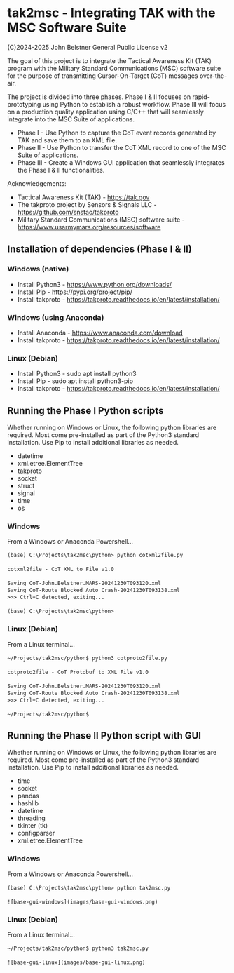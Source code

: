 # tak2msc - Integrating TAK with the MSC Software Suite
(C)2024-2025 John Belstner          General Public License v2

The goal of this project is to integrate the Tactical Awareness Kit (TAK) program with the Military Standard Communications (MSC) software suite for the purpose of transmitting Cursor-On-Target (CoT) messages over-the-air.

The project is divided into three phases.  Phase I & II focuses on rapid-prototyping using Python to establish a robust workflow. Phase III will focus on a production quality application using C/C++ that will seamlessly integrate into the MSC Suite of applications.
- Phase I - Use Python to capture the CoT event records generated by TAK and save them to an XML file.
- Phase II - Use Python to transfer the CoT XML record to one of the MSC Suite of applications.
- Phase III - Create a Windows GUI application that seamlessly integrates the Phase I & II functionalities.

Acknowledgements:
- Tactical Awareness Kit (TAK) - https://tak.gov
- The takproto project by Sensors & Signals LLC - https://github.com/snstac/takproto
- Military Standard Communications (MSC) software suite - https://www.usarmymars.org/resources/software

## Installation of dependencies (Phase I & II)

### Windows (native)

- Install Python3 - https://www.python.org/downloads/
- Install Pip - https://pypi.org/project/pip/
- Install takproto - https://takproto.readthedocs.io/en/latest/installation/

### Windows (using Anaconda)

- Install Anaconda - https://www.anaconda.com/download
- Install takproto - https://takproto.readthedocs.io/en/latest/installation/

### Linux (Debian)

- Install Python3 - sudo apt install python3
- Install Pip - sudo apt install python3-pip
- Install takproto - https://takproto.readthedocs.io/en/latest/installation/

## Running the Phase I Python scripts

Whether running on Windows or Linux, the following python libraries are required. Most come pre-installed as part of the Python3 standard installation. Use Pip to install additional libraries as needed.

- datetime
- xml.etree.ElementTree
- takproto
- socket
- struct
- signal
- time
- os

### Windows

From a Windows or Anaconda Powershell...

    (base) C:\Projects\tak2msc\python> python cotxml2file.py

    cotxml2file - CoT XML to File v1.0

    Saving CoT-John.Belstner.MARS-20241230T093120.xml
    Saving CoT-Route Blocked Auto Crash-20241230T093138.xml
    >>> Ctrl+C detected, exiting...

    (base) C:\Projects\tak2msc\python>


### Linux (Debian)

From a Linux terminal...

    ~/Projects/tak2msc/python$ python3 cotproto2file.py

    cotproto2file - CoT Protobuf to XML File v1.0

    Saving CoT-John.Belstner.MARS-20241230T093120.xml
    Saving CoT-Route Blocked Auto Crash-20241230T093138.xml
    >>> Ctrl+C detected, exiting...

    ~/Projects/tak2msc/python$

## Running the Phase II Python script with GUI

Whether running on Windows or Linux, the following python libraries are required. Most come pre-installed as part of the Python3 standard installation. Use Pip to install additional libraries as needed.

- time
- socket
- pandas
- hashlib
- datetime
- threading
- tkinter (tk)
- configparser
- xml.etree.ElementTree

### Windows

From a Windows or Anaconda Powershell...

    (base) C:\Projects\tak2msc\python> python tak2msc.py

    ![base-gui-windows](images/base-gui-windows.png)

### Linux (Debian)

From a Linux terminal...

    ~/Projects/tak2msc/python$ python3 tak2msc.py

    ![base-gui-linux](images/base-gui-linux.png)

